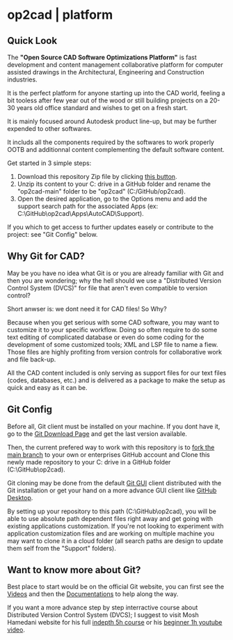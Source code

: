 # op2cad | platform

## Quick Look

The **"Open Source CAD Software Optimizations Platform"** is fast development and content management collaborative platform for computer assisted drawings in the Architectural, Engineering and Construction industries.

It is the perfect platform for anyone starting up into the CAD world, feeling a bit tooless after few year out of the wood or still building projects on a 20-30 years old office standard and wishes to get on a fresh start.

It is mainly focused around Autodesk product line-up, but may be further expended to other softwares.

It includs all the components required by the softwares to work properly OOTB and additionnal content complementing the default software content.

Get started in 3 simple steps:

1. Download this repository Zip file by clicking [this button](https://github.com/op2-platforms/op2cad/archive/refs/heads/main.zip).
2. Unzip its content to your C: drive in a GitHub folder and rename the "op2cad-main" folder to be "op2cad" (C:/GitHub/op2cad).
3. Open the desired application, go to the Options menu and add the support search path for the associated Apps (ex: C:\GitHub\op2cad\Apps\AutoCAD\Support).

If you which to get access to further updates easely or contribute to the project: see "Git Config" below.

## Why Git for CAD?

May be you have no idea what Git is or you are already familiar with Git and then you are wondering; why the hell should we use a "Distributed Version Control System (DVCS)" for file that aren't even compatible to version control?

Short anwser is: we dont need it for CAD files! So Why?

Because when you get serious with some CAD software, you may want to customize it to your specific workflow. Doing so often require to do some text editing of complicated database or even do some coding for the development of some customized tools; XML and LSP file to name a fiew. Those files are highly profiting from version controls for collaborative work and file back-up.

All the CAD content included is only serving as support files for our text files (codes, databases, etc.) and is delivered as a package to make the setup as quick and easy as it can be.

## Git Config

Before all, Git client must be installed on your machine. If you dont have it, go to the [Git Download Page](https://git-scm.com/downloads) and get the last version available.

Then, the current prefered way to work with this repository is to [fork the main branch](https://github.com/op2-platforms/op2cad) to your own or enterprises GitHub account and Clone this newly made repository to your C: drive in a GitHub folder (C:\GitHub\op2cad).

Git cloning may be done from the default [Git GUI](https://git-scm.com/docs/git-gui) client distributed with the Git installation or get your hand on a more advance GUI client like [GitHub Desktop](https://desktop.github.com/).

By setting up your repository to this path (C:\GitHub\op2cad), you will be able to use absolute path dependent files right away and get going with existing applications customization. If you're not looking to experiment with application customization files and are working on multiple machine you may want to clone it in a cloud folder (all search paths are design to update them self from the "Support" folders).

## Want to know more about Git?

Best place to start would be on the official Git website, you can first see the [Videos](https://git-scm.com/videos) and then the [Documentations](https://git-scm.com/docs) to help along the way.

 If you want a more advance step by step interractive course about Distributed Version Control System (DVCS); I suggest to visit Mosh Hamedani website for his full [indepth 5h course](https://codewithmosh.com/p/the-ultimate-git-course) or his [beginner 1h youtube video](https://www.youtube.com/watch?v=8JJ101D3knE).
